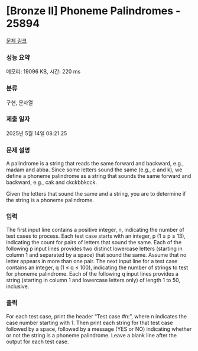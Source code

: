 # [Bronze II] Phoneme Palindromes - 25894 

[문제 링크](https://www.acmicpc.net/problem/25894) 

### 성능 요약

메모리: 19096 KB, 시간: 220 ms

### 분류

구현, 문자열

### 제출 일자

2025년 5월 14일 08:21:25

### 문제 설명

<p>A palindrome is a string that reads the same forward and backward, e.g., madam and abba. Since some letters sound the same (e.g., c and k), we define a phoneme palindrome as a string that sounds the same forward and backward, e.g., cak and ckckbbkcck.</p>

<p>Given the letters that sound the same and a string, you are to determine if the string is a phoneme palindrome.</p>

### 입력 

 <p>The first input line contains a positive integer, n, indicating the number of test cases to process. Each test case starts with an integer, p (1 ≤ p ≤ 13), indicating the count for pairs of letters that sound the same. Each of the following p input lines provides two distinct lowercase letters (starting in column 1 and separated by a space) that sound the same. Assume that no letter appears in more than one pair. The next input line for a test case contains an integer, q (1 ≤ q ≤ 100), indicating the number of strings to test for phoneme palindrome. Each of the following q input lines provides a string (starting in column 1 and lowercase letters only) of length 1 to 50, inclusive.</p>

### 출력 

 <p>For each test case, print the header “Test case #n:”, where n indicates the case number starting with 1. Then print each string for that test case followed by a space, followed by a message (YES or NO) indicating whether or not the string is a phoneme palindrome. Leave a blank line after the output for each test case.</p>

